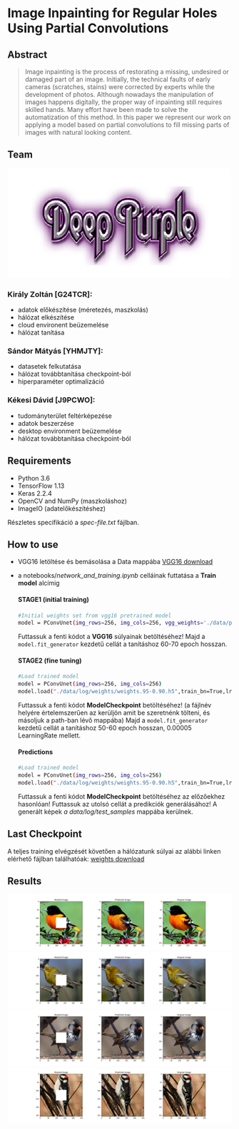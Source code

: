 # Image Inpainting for Regular Holes Using Partial Convolutions
## Abstract
>Image inpainting is the process of restorating a missing, undesired or damaged part of an image. Initially, the
technical faults of early cameras (scratches, stains) were corrected by experts while the development of photos. 
Although nowadays the manipulation of images happens digitally, the proper way of inpainting still requires 
skilled hands. Many effort have been made to solve the automatization of this method. In this paper we 
represent our work on applying a model based on partial convolutions to fill missing parts of images with 
natural looking content.

## Team
![Logo](https://github.com/kekesidavid/DeepPurple/blob/master/DeepPurple.png)

### Király Zoltán [G24TCR]:
* adatok előkészítése (méretezés, maszkolás)
* hálózat elkészítése
* cloud environent beüzemelése
* hálózat tanítása
### Sándor Mátyás [YHMJTY]:
* datasetek felkutatása
* hálózat továbbtanítása checkpoint-ból
* hiperparaméter optimalizáció
### Kékesi Dávid [J9PCWO]:
* tudományterület feltérképezése
* adatok beszerzése
* desktop environment beüzemelése
* hálózat továbbtanítása checkpoint-ból

## Requirements
* Python 3.6
* TensorFlow 1.13
* Keras 2.2.4
* OpenCV and NumPy (maszkoláshoz)
* ImageIO (adatelőkészítéshez)

 Részletes specifikáció a *spec-file.txt* fájlban.
 
## How to use
* VGG16 letöltése és bemásolása a Data mappába 
[VGG16 download](https://drive.google.com/file/d/1HOzmKQFljTdKWftEP-kWD7p2paEaeHM0/view)
* a notebooks/*network_and_training.ipynb* celláinak futtatása a **Train model** alcímig
  #### STAGE1 (initial training)
    ```sh
    #Initial weights set from vgg16 pretrained model
    model = PConvUnet(img_rows=256, img_cols=256, vgg_weights='./data/pytorch_vgg16.h5')
    ```
    Futtassuk a fenti kódot a **VGG16** súlyainak betöltéséhez! 
    Majd a ```model.fit_generator``` kezdetű cellát a tanításhoz 60-70 epoch hosszan.
    
    #### STAGE2 (fine tuning)
    ```sh
    #Load trained model
    model = PConvUnet(img_rows=256, img_cols=256)
    model.load("./data/log/weights/weights.95-0.90.h5",train_bn=True,lr=0.00015)
    ```
    Futtassuk a fenti kódot **ModelCheckpoint** betöltéséhez!
    (a fájlnév helyére értelemszerűen az kerüljön amit be szeretnénk tölteni, és másoljuk a path-ban lévő mappába)
    Majd a ```model.fit_generator``` kezdetű cellát a tanításhoz 50-60 epoch hosszan,
    0.00005 LearningRate mellett.
	
	#### Predictions
    ```sh
    #Load trained model
    model = PConvUnet(img_rows=256, img_cols=256)
    model.load("./data/log/weights/weights.95-0.90.h5",train_bn=True,lr=0.00015)
    ```
    Futtassuk a fenti kódot **ModelCheckpoint** betöltéséhez az előzőekhez hasonlóan!
    Futtassuk az utolsó cellát a predikciók generálásához!
    A generált képek *a data/log/test_samples* mappába kerülnek.
	
	
	
## Last Checkpoint
A teljes training elvégzését követően a hálózatunk súlyai az alábbi linken elérhető fájlban találhatóak:
[weights download](https://drive.google.com/file/d/1c4qXxUBBKn4dqwr7T9zLfotWkv5BJWoL/view)

## Results
![R1](https://github.com/kekesidavid/DeepPurple/blob/master/docs/images/r1.png)
![R2](https://github.com/kekesidavid/DeepPurple/blob/master/docs/images/r2.png)
![R3](https://github.com/kekesidavid/DeepPurple/blob/master/docs/images/r3.png)
![R4](https://github.com/kekesidavid/DeepPurple/blob/master/docs/images/r4.png)

